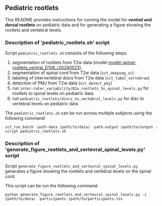 ## Pediatric rootlets

This README provides instructions for running the model for **_ventral_ and dorsal rootlets** on pediatric data 
and for generating a figure showing the rootlets and vertebral levels. 

### Description of 'pediatric_rootlets.sh' script
Script `pediatric_rootlets.sh` consists of the following steps:
 1. segmentation of rootlets from T2w data (model [model-spinal-rootlets_ventral_D106_r20240523](https://github.com/ivadomed/model-spinal-rootlets/releases/tag/r20240523)),
 2. segmentation of spinal cord from T2w data (`sct_deepseg_sc`)
 3. labeling of intervertebral discs from T2w data (`sct_label_vertebrae`)
 4. detection of PMJ from T2w data (`sct_detect_pmj`)
 5. run `inter-rater_variability/02a_rootlets_to_spinal_levels.py` for rootlets to spinal levels on pediatric data
 6. run `pediatric_rootlets/discs_to_vertebral_levels.py` for disc to vertebral levels on pediatric data 

The `pediatric_rootlets.sh` can be run across multiple subjects using the following command:
``````commandline
sct_run_batch -path-data /path/to/data/ -path-output /path/to/output -script pediatric_rootlets.sh
``````

### Description of 'generate_figure_rootlets_and_vertevral_spinal_levels.py' script
Script `generate_figure_rootlets_and_vertevral_spinal_levels.py` generates a figure showing the rootlets and 
vertebral levels on the spinal cord. 

This script can be run the following command:
``````commandline
python generate_figure_rootlets_and_vertevral_spinal_levels.py -i /path/to/data/ -participants /path/to/participants.tsv
``````



